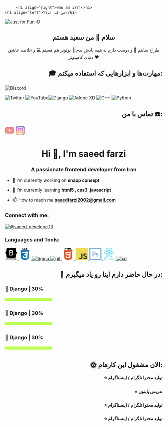          <h1 align="right">who am i??!</h1>                                         <h1 align="left">من کی ام؟؟</h1> 

<img src="https://user-images.githubusercontent.com/112483091/187425702-72de783a-c79b-4c42-949b-46f78778d95a.svg" alt="Just for Fun :D">

<h2 align="center">سلام 👋 من سعید هستم </h2>
<p align="center">طراح سایتم 🐍 و دوست دارم به همه یادش بدم 🎯 یوتوبر هم هستم 💻 و خلاصه عاشق دنیای کامپیوتر ❤️</p>

<h2 align="right">🎓 مهارت‌ها و ابزارهایی که استفاده میکنم:</h2>

![Discord](https://img.shields.io/badge/Discord-%235865F2.svg?style=for-the-badge&logo=discord&logoColor=white)


![Twitter](https://img.shields.io/badge/Twitter-%231DA1F2.svg?style=for-the-badge&logo=Twitter&logoColor=white)
![YouTube](https://img.shields.io/badge/YouTube-%23FF0000.svg?style=for-the-badge&logo=YouTube&logoColor=white)![Django](https://img.shields.io/badge/django-%23092E20.svg?style=for-the-badge&logo=django&logoColor=white) ![Adobe XD](https://img.shields.io/badge/Adobe%20XD-470137?style=for-the-badge&logo=Adobe%20XD&logoColor=#FF61F6) ![C++](https://img.shields.io/badge/c++-%2300599C.svg?style=for-the-badge&logo=c%2B%2B&logoColor=white) ![Python](https://img.shields.io/badge/python-3670A0?style=for-the-badge&logo=python&logoColor=ffdd54) 

<h2 align="right">تماس با من ☎️:</h2>

<a href="https://www.youtube.com/channel/UCvAMWdwUsplcY_5bcIbBDOQ"><img src="https://github.com/imrrobaat/imrrobaat/blob/main/image/youtube.png?raw=true"></a> <a href="https://www.instagram.com/learnpy/"><img src="https://github.com/imrrobaat/imrrobaat/blob/main/image/instagram.png?raw=true"></a>




<h1 align="center">Hi 👋, I'm saeed farzi</h1>
<h3 align="center">A passionate frontend developer from Iran</h3>

- 🔭 I’m currently working on **snapp consept**

- 🌱 I’m currently learning **html5 , css3 ,javascript**

- 📫 How to reach me **saeedfarzi2002@gmail.com**

<h3 align="left">Connect with me:</h3>
<p align="left">
<a href="https://instagram.com/@saeed-develope.13" target="blank"><img align="center" src="https://raw.githubusercontent.com/rahuldkjain/github-profile-readme-generator/master/src/images/icons/Social/instagram.svg" alt="@saeed-develope.13" height="30" width="40" /></a>
</p>

<h3 align="left">Languages and Tools:</h3>
<p align="left"> <a href="https://getbootstrap.com" target="_blank" rel="noreferrer"> <img src="https://raw.githubusercontent.com/devicons/devicon/master/icons/bootstrap/bootstrap-plain-wordmark.svg" alt="bootstrap" width="40" height="40"/> </a> <a href="https://www.w3schools.com/css/" target="_blank" rel="noreferrer"> <img src="https://raw.githubusercontent.com/devicons/devicon/master/icons/css3/css3-original-wordmark.svg" alt="css3" width="40" height="40"/> </a> <a href="https://www.figma.com/" target="_blank" rel="noreferrer"> <img src="https://www.vectorlogo.zone/logos/figma/figma-icon.svg" alt="figma" width="40" height="40"/> </a> <a href="https://git-scm.com/" target="_blank" rel="noreferrer"> <img src="https://www.vectorlogo.zone/logos/git-scm/git-scm-icon.svg" alt="git" width="40" height="40"/> </a> <a href="https://www.w3.org/html/" target="_blank" rel="noreferrer"> <img src="https://raw.githubusercontent.com/devicons/devicon/master/icons/html5/html5-original-wordmark.svg" alt="html5" width="40" height="40"/> </a> <a href="https://developer.mozilla.org/en-US/docs/Web/JavaScript" target="_blank" rel="noreferrer"> <img src="https://raw.githubusercontent.com/devicons/devicon/master/icons/javascript/javascript-original.svg" alt="javascript" width="40" height="40"/> </a> <a href="https://www.photoshop.com/en" target="_blank" rel="noreferrer"> <img src="https://raw.githubusercontent.com/devicons/devicon/master/icons/photoshop/photoshop-line.svg" alt="photoshop" width="40" height="40"/> </a> <a href="https://reactjs.org/" target="_blank" rel="noreferrer"> <img src="https://raw.githubusercontent.com/devicons/devicon/master/icons/react/react-original-wordmark.svg" alt="react" width="40" height="40"/> </a> <a href="https://www.adobe.com/products/xd.html" target="_blank" rel="noreferrer"> <img src="https://cdn.worldvectorlogo.com/logos/adobe-xd.svg" alt="xd" width="40" height="40"/> </a> </p>


<h2 align="right">🌱 در حال حاضر دارم اینا رو یاد میگیرم:</h2>
<h3 aligh="left">🔮 Django | 30%</h3><img src="https://github.com/imrrobaat/imrrobaat/blob/main/image/bar.png?raw=true" height="16px" width="150px">
<h3 aligh="left">🔮 Django | 30%</h3><img src="https://github.com/imrrobaat/imrrobaat/blob/main/image/bar.png?raw=true" height="16px" width="150px">
<h3 aligh="left">🔮 Django | 30%</h3><img src="https://github.com/imrrobaat/imrrobaat/blob/main/image/bar.png?raw=true" height="16px" width="150px">

<h2 align="right">🌞 الان مشغول این کارهام:</h2>
<h4 align="right">⭐️ تولید محتوا تلگرام / اینستاگرام</h4>
<h4 align="right">⭐️ تدریس پایتون</h4>
<h4 align="right">⭐️ تولید محتوا تلگرام / اینستاگرام</h4>
<h4 align="right">⭐️ تولید محتوا تلگرام / اینستاگرام</h4>
